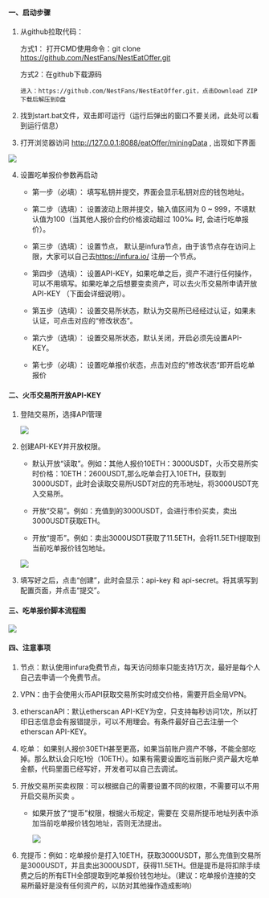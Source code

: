 #### 一、启动步骤

1. 从github拉取代码：

   方式1： 
   	打开CMD使用命令：git clone  https://github.com/NestFans/NestEatOffer.git

   方式2：在github下载源码

   ```
   进入：https://github.com/NestFans/NestEatOffer.git，点击Download ZIP下载后解压到D盘
   ```

2. 找到start.bat文件，双击即可运行（运行后弹出的窗口不要关闭，此处可以看到运行信息）

3.  打开浏览器访问 http://127.0.0.1:8088/eatOffer/miningData , 出现如下界面

   ![](./picture/配置界面.png)

4. 设置吃单报价参数再启动

   * 第一步（必填）： 填写私钥并提交，界面会显示私钥对应的钱包地址。
   * 第二步（选填）： 设置波动上限并提交，输入值区间为 0 ~ 999，不填默认值为100（当其他人报价合约价格波动超过 100‰ 时, 会进行吃单报价）。
   * 第三步（选填）： 设置节点， 默认是infura节点，由于该节点存在访问上限，大家可以自己去<https://infura.io/> 注册一个节点。
   * 第四步（选填）： 设置API-KEY，如果吃单之后，资产不进行任何操作，可以不用填写。如果吃单之后想要变卖资产，可以去火币交易所申请开放API-KEY （下面会详细说明）。

   * 第五步（选填）： 设置交易所状态，默认为交易所已经经过认证，如果未认证，可点击对应的“修改状态”。 
   * 第六步（选填）： 设置交易所状态，默认关闭，开启必须先设置API-KEY。
   * 第七步（必填）： 设置吃单报价状态，点击对应的”修改状态“即开启吃单报价 

#### 二、火币交易所开放API-KEY

1. 登陆交易所，选择API管理

   ![](./picture/API-KEY-1.png)

2. 创建API-KEY并开放权限。

   * 默认开放“读取”。例如：其他人报价10ETH：3000USDT，火币交易所实时价格：10ETH：2600USDT,那么吃单会打入10ETH，获取到3000USDT，此时会读取交易所USDT对应的充币地址，将3000USDT充入交易所。

   * 开放“交易”。例如：充值到的3000USDT，会进行市价买卖，卖出3000USDT获取ETH。
   * 开放“提币”。例如：卖出3000USDT获取了11.5ETH，会将11.5ETH提取到当前吃单报价钱包地址。

   ![](./picture/API-KEY-2.png)

3. 填写好之后，点击“创建”，此时会显示：api-key 和 api-secret。将其填写到配置页面，并点击“提交”。

#### 三、吃单报价脚本流程图

![](./picture/吃单报价流程.png)

#### 四、注意事项

1.  节点：默认使用infura免费节点，每天访问频率只能支持1万次，最好是每个人自己去申请一个免费节点。

2.  VPN：由于会使用火币API获取交易所实时成交价格，需要开启全局VPN。

3.  etherscanAPI：默认etherscan API-KEY为空，只支持每秒访问1次，所以打印日志信息会有报错提示，可以不用理会。有条件最好自己去注册一个etherscan API-KEY。

4. 吃单： 如果别人报价30ETH甚至更高，如果当前账户资产不够，不能全部吃掉。那么默认会只吃1份（10ETH）。如果有需要设置吃当前账户资产最大吃单金额，代码里面已经写好，开发者可以自己去调试。

5. 开放交易所买卖权限：可以根据自己的需要设置不同的权限，不需要可以不用开启交易所买卖 。

   * 如果开放了“提币”权限，根据火币规定，需要在 交易所提币地址列表中添加当前吃单报价钱包地址，否则无法提出。

     ![](./picture/提币地址添加说明.png)

6. 充提币：例如：吃单报价是打入10ETH，获取3000USDT，那么充值到交易所是3000USDT，并且卖出3000USDT，获得11.5ETH。但是提币是将扣除手续费之后的所有ETH全部提取到吃单报价钱包地址。（建议：吃单报价连接的交易所最好是没有任何资产的，以防对其他操作造成影响）